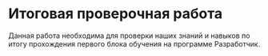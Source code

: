 # Итоговая проверочная работа

Данная работа необходимa для проверки наших знаний и навыков по итогу прохождения первого блока обучения на программе Разработчик. 
